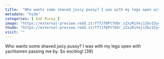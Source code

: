 ```yaml
---
title:  "Who wants some shaved juicy pussy? I was with my legs open with yachtsmen passing me by. So exciting! [39]"
metadate: "hide"
categories: [ God Pussy ]
image: "https://external-preview.redd.it/ff7Jf8Pt7UOr_zZxzRiVej1Ibv15y4GPQxPzA0lh2-w.jpg?auto=webp&s=e80388b767320ea8c9b91cfec36e7e16cf4b0d2b"
thumb: "https://external-preview.redd.it/ff7Jf8Pt7UOr_zZxzRiVej1Ibv15y4GPQxPzA0lh2-w.jpg?width=1080&crop=smart&auto=webp&s=ecb1cb79dee84b0aa05b86927a698f9ba76d91ac"
visit: ""
---
```

Who wants some shaved juicy pussy? I was with my legs open with yachtsmen passing me by. So exciting! [39]

